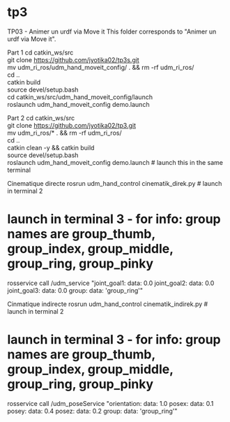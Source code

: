 # tp3
TP03 - Animer un urdf via Move it
This folder corresponds to "Animer un urdf via Move it". 

Part 1
cd catkin_ws/src  
git clone https://github.com/jyotika02/tp3s.git  
mv udm_ri_ros/udm_hand_moveit_config/ . && rm -rf udm_ri_ros/  
cd ..  
catkin build  
source devel/setup.bash  
cd catkin_ws/src/udm_hand_moveit_config/launch  
roslaunch udm_hand_moveit_config demo.launch

Part 2
cd catkin_ws/src  
git clone https://github.com/jyotika02/tp3.git  
mv udm_ri_ros/* . && rm -rf udm_ri_ros/  
cd ..  
catkin clean -y && catkin build  
source devel/setup.bash  
roslaunch udm_hand_moveit_config demo.launch  # launch this in the same terminal

Cinematique directe
rosrun udm_hand_control cinematik_direk.py  # launch in terminal 2
# launch in terminal 3 - for info: group names are group_thumb, group_index, group_middle, group_ring, group_pinky
rosservice call /udm_service "joint_goal1:
  data: 0.0
joint_goal2:
  data: 0.0
joint_goal3:
  data: 0.0
group:
  data: 'group_ring'"
  
Cinmatique indirecte
rosrun udm_hand_control cinematik_indirek.py  # launch in terminal 2
# launch in terminal 3 - for info: group names are group_thumb, group_index, group_middle, group_ring, group_pinky
rosservice call /udm_poseService "orientation:
  data: 1.0
posex:
  data: 0.1
posey:
  data: 0.4
posez:
  data: 0.2
group:
  data: 'group_ring'"
